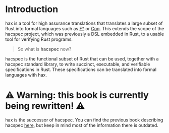 # Introduction

hax is a tool for high assurance translations that translates a large subset of
Rust into formal languages such as [F\*](https://www.fstar-lang.org/) or [Coq](https://coq.inria.fr/).
This extends the scope of the hacspec project, which was previously a DSL embedded in Rust,
to a usable tool for verifying Rust programs.

> So what is **hacspec** now?

hacspec is the functional subset of Rust that can be used, together with a hacspec
standard library, to write succinct, executable, and verifiable specifications in
Rust.
These specifications can be translated into formal languages with hax.

# ⚠️ Warning: this book is currently being rewritten! ⚠️ 

hax is the successor of hacspec. You can find the previous book
describing hacspec [here](/archive), but keep in mind most of the information
there is outdated.

